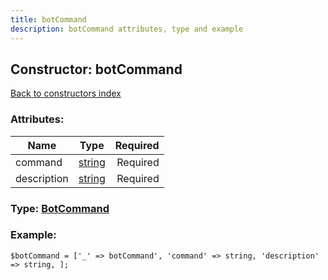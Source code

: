 ```yaml
---
title: botCommand
description: botCommand attributes, type and example
---
```

## Constructor: botCommand  
[Back to constructors index](index.md)



### Attributes:

| Name     |    Type       | Required |
|----------|:-------------:|---------:|
|command|[string](../types/string.md) | Required|
|description|[string](../types/string.md) | Required|



### Type: [BotCommand](../types/BotCommand.md)


### Example:

```
$botCommand = ['_' => botCommand', 'command' => string, 'description' => string, ];
```